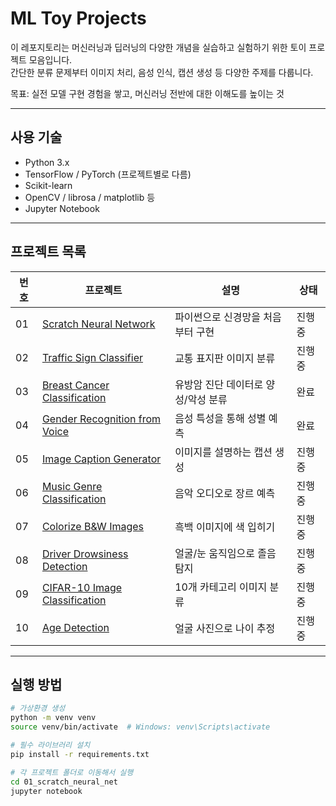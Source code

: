 # ML Toy Projects

이 레포지토리는 머신러닝과 딥러닝의 다양한 개념을 실습하고 실험하기 위한 토이 프로젝트 모음입니다.  
간단한 분류 문제부터 이미지 처리, 음성 인식, 캡션 생성 등 다양한 주제를 다룹니다.

목표: 실전 모델 구현 경험을 쌓고, 머신러닝 전반에 대한 이해도를 높이는 것

---

## 사용 기술

- Python 3.x
- TensorFlow / PyTorch (프로젝트별로 다름)
- Scikit-learn
- OpenCV / librosa / matplotlib 등
- Jupyter Notebook

---

## 프로젝트 목록

| 번호 | 프로젝트 | 설명 | 상태 |
|------|-----------|------|------|
| 01 | [Scratch Neural Network](./01_scratch_neural_net) | 파이썬으로 신경망을 처음부터 구현 | 진행 중 |
| 02 | [Traffic Sign Classifier](./02_traffic_sign_classifier) | 교통 표지판 이미지 분류 | 진행 중 |
| 03 | [Breast Cancer Classification](./03_breast_cancer_classifier) | 유방암 진단 데이터로 양성/악성 분류 | 완료 |
| 04 | [Gender Recognition from Voice](./04_gender_from_voice) | 음성 특성을 통해 성별 예측 | 완료 |
| 05 | [Image Caption Generator](./05_image_captioning) | 이미지를 설명하는 캡션 생성 | 진행 중 |
| 06 | [Music Genre Classification](./06_music_genre_classification) | 음악 오디오로 장르 예측 | 진행 중 |
| 07 | [Colorize B&W Images](./07_bw_image_colorization) | 흑백 이미지에 색 입히기 | 진행 중 |
| 08 | [Driver Drowsiness Detection](./08_driver_drowsiness_detection) | 얼굴/눈 움직임으로 졸음 탐지 | 진행 중 |
| 09 | [CIFAR-10 Image Classification](./09_cifar10_classification) | 10개 카테고리 이미지 분류 | 진행 중 |
| 10 | [Age Detection](./10_age_detection) | 얼굴 사진으로 나이 추정 | 진행 중 |

---

## 실행 방법

```bash
# 가상환경 생성
python -m venv venv
source venv/bin/activate  # Windows: venv\Scripts\activate

# 필수 라이브러리 설치
pip install -r requirements.txt

# 각 프로젝트 폴더로 이동해서 실행
cd 01_scratch_neural_net
jupyter notebook
